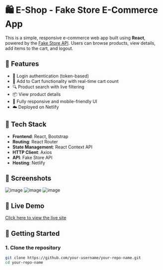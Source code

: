 # 🛍️ E-Shop - Fake Store E-Commerce App

This is a simple, responsive e-commerce web app built using **React**, powered by the [Fake Store API](https://fakestoreapi.com/). Users can browse products, view details, add items to the cart, and logout.

## 🚀 Features

- 🔐 Login authentication (token-based)
- 🛒 Add to Cart functionality with real-time cart count
- 🔍 Product search with live filtering
- 📦 View product details
- 📱 Fully responsive and mobile-friendly UI
- ☁️ Deployed on Netlify

## 🧰 Tech Stack

- **Frontend**: React, Bootstrap
- **Routing**: React Router
- **State Management**: React Context API
- **HTTP Client**: Axios
- **API**: Fake Store API
- **Hosting**: Netlify

## 📸 Screenshots

![image](https://github.com/user-attachments/assets/8881569d-7eb7-4bed-8d23-2be670bdbc45)
![image](https://github.com/user-attachments/assets/44f35bf4-e2d7-4d38-8647-f3fd8206ec3d)
![image](https://github.com/user-attachments/assets/08be79ee-11fe-4219-ad64-0feb7f57b6c0)




## 🔗 Live Demo

[Click here to view the live site](https://your-site-name.netlify.app)

## 📁 Getting Started

### 1. Clone the repository

```bash
git clone https://github.com/your-username/your-repo-name.git
cd your-repo-name
